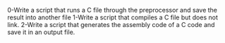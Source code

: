 0-Write a script that runs a C file through the preprocessor and save the result into another file
1-Write a script that compiles a C file but does not link.
2-Write a script that generates the assembly code of a C code and save it in an output file.
